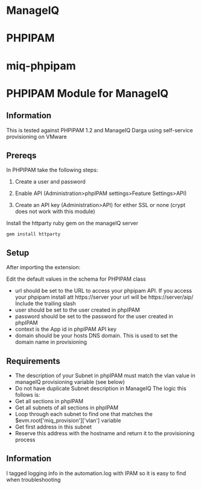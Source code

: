 # ManageIQ
# PHPIPAM
# miq-phpipam



# PHPIPAM Module for ManageIQ

## Information
This is tested against PHPIPAM 1.2 and ManageIQ Darga using self-service provisioning on VMware




## Prereqs

In PHPIPAM take the following steps:

1. Create a user and password

2. Enable API (Administration>phpIPAM settings>Feature Settings>API)

3. Create an API key (Administration>API) for either SSL or none (crypt does not work with this module)

Install the httparty ruby gem on the manageIQ server

```
gem install httparty
```

## Setup

After importing the extension:

Edit the default values in the schema for PHPIPAM class

- url should be set to the URL to access your phpipam API. If you access your phpipam install att https://server your url will be https://server/aip/ Include the trailing slash
- user should be set to the user created in phpIPAM
- password should be set to the password for the user created in phpIPAM
- context is the App id in phpIPAM API key
- domain should be your hosts DNS domain. This is used  to set the domain name in provisioning

## Requirements

- The description of your Subnet in phpIPAM must match  the vlan value in manageIQ provisioning variable (see below)
- Do not have duplicate Subnet description in ManageIQ
The logic this follows is:
- Get all sections in phpIPAM
- Get all subnets of all sections in phpIPAM
- Loop through each subnet to find one that matches the $evm.root['miq_provision']['vlan'] variable
- Get first address in this subnet
- Reserve this address with the hostname and return it to the provisioning process

## Information

I tagged logging info in the automation.log with IPAM so it is easy to find when troubleshooting
